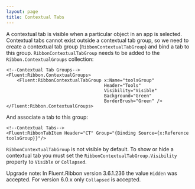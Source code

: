 ```yaml
---
layout: page
title: Contextual Tabs
---
```


A contextual tab is visible when a particular object in an app is selected. Contextual tabs cannot exist outside a contextual tab group, so we need to create a contextual tab group (`RibbonContextualTabGroup`) and bind a tab to this group. `RibbonContextualTabGroup` needs to be added to the `Ribbon.ContextualGroups` collection:

```xaml
<!--Contextual Tab Groups-->
<Fluent:Ribbon.ContextualGroups>
    <Fluent:RibbonContextualTabGroup x:Name="toolsGroup"
                                     Header="Tools" 
                                     Visibility="Visible"
                                     Background="Green" 
                                     BorderBrush="Green" />
</Fluent:Ribbon.ContextualGroups>
```

And associate a tab to this group:

```xaml
<!--Contextual Tabs-->
<Fluent:RibbonTabItem Header="CT" Group="{Binding Source={x:Reference toolsGroup}}"/>
```

`RibbonContextualTabGroup` is not visible by default. To show or hide a contextual tab you must set the `RibbonContextualTabGroup.Visibility` property to `Visible` or `Collapsed`.

Upgrade note: In Fluent.Ribbon version 3.6.1.236 the value `Hidden` was accepted. For version 6.0.x only `Collapsed` is accepted.
